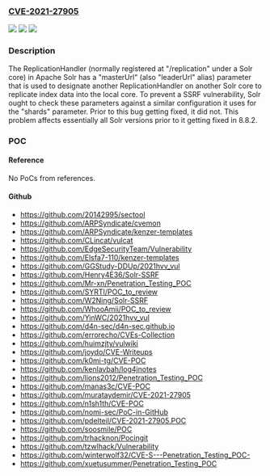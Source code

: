 ### [CVE-2021-27905](https://cve.mitre.org/cgi-bin/cvename.cgi?name=CVE-2021-27905)
![](https://img.shields.io/static/v1?label=Product&message=Apache%20Solr&color=blue)
![](https://img.shields.io/static/v1?label=Version&message=Apache%20Solr%3C%208.8.2%20&color=brighgreen)
![](https://img.shields.io/static/v1?label=Vulnerability&message=CWE-918%20Server-Side%20Request%20Forgery%20(SSRF)&color=brighgreen)

### Description

The ReplicationHandler (normally registered at "/replication" under a Solr core) in Apache Solr has a "masterUrl" (also "leaderUrl" alias) parameter that is used to designate another ReplicationHandler on another Solr core to replicate index data into the local core. To prevent a SSRF vulnerability, Solr ought to check these parameters against a similar configuration it uses for the "shards" parameter. Prior to this bug getting fixed, it did not. This problem affects essentially all Solr versions prior to it getting fixed in 8.8.2.

### POC

#### Reference
No PoCs from references.

#### Github
- https://github.com/20142995/sectool
- https://github.com/ARPSyndicate/cvemon
- https://github.com/ARPSyndicate/kenzer-templates
- https://github.com/CLincat/vulcat
- https://github.com/EdgeSecurityTeam/Vulnerability
- https://github.com/Elsfa7-110/kenzer-templates
- https://github.com/GGStudy-DDUp/2021hvv_vul
- https://github.com/Henry4E36/Solr-SSRF
- https://github.com/Mr-xn/Penetration_Testing_POC
- https://github.com/SYRTI/POC_to_review
- https://github.com/W2Ning/Solr-SSRF
- https://github.com/WhooAmii/POC_to_review
- https://github.com/YinWC/2021hvv_vul
- https://github.com/d4n-sec/d4n-sec.github.io
- https://github.com/errorecho/CVEs-Collection
- https://github.com/huimzjty/vulwiki
- https://github.com/joydo/CVE-Writeups
- https://github.com/k0mi-tg/CVE-POC
- https://github.com/kenlavbah/log4jnotes
- https://github.com/lions2012/Penetration_Testing_POC
- https://github.com/manas3c/CVE-POC
- https://github.com/murataydemir/CVE-2021-27905
- https://github.com/n1sh1th/CVE-POC
- https://github.com/nomi-sec/PoC-in-GitHub
- https://github.com/pdelteil/CVE-2021-27905.POC
- https://github.com/soosmile/POC
- https://github.com/trhacknon/Pocingit
- https://github.com/tzwlhack/Vulnerability
- https://github.com/winterwolf32/CVE-S---Penetration_Testing_POC-
- https://github.com/xuetusummer/Penetration_Testing_POC

